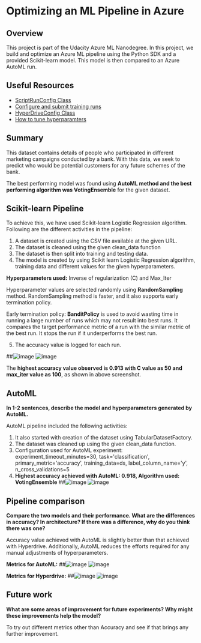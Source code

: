 # Optimizing an ML Pipeline in Azure
## Overview
This project is part of the Udacity Azure ML Nanodegree.
In this project, we build and optimize an Azure ML pipeline using the Python SDK and a provided Scikit-learn model.
This model is then compared to an Azure AutoML run.
## Useful Resources
- [ScriptRunConfig Class](https://docs.microsoft.com/en-us/python/api/azureml-core/azureml.core.scriptrunconfig?view=azure-ml-py)
- [Configure and submit training runs](https://docs.microsoft.com/en-us/azure/machine-learning/how-to-set-up-training-targets)
- [HyperDriveConfig Class](https://docs.microsoft.com/en-us/python/api/azureml-train-core/azureml.train.hyperdrive.hyperdriveconfig?view=azure-ml-py)
- [How to tune hyperparamters](https://docs.microsoft.com/en-us/azure/machine-learning/how-to-tune-hyperparameters)
## Summary
This dataset contains details of people who participated in different marketing campaigns conducted by a bank. With this data, we seek to predict who would be potential customers for any future schemes of the bank.

The best performing model was found using **AutoML method and the best performing algorithm was VotingEnsemble** for the given dataset.
## Scikit-learn Pipeline
To achieve this, we have used Scikit-learn Logistic Regression algorithm. Following are the different activities in the pipeline:
1. A dataset is created using the CSV file available at the given URL. 
2. The dataset is cleaned using the given clean_data function
3. The dataset is then split into training and testing data.
4. The model is created by using Scikit learn Logistic Regression algorithm, training data and different values for the given hyperparameters. 

**Hyperparameters used:**
Inverse of regularization (C) and Max_Iter

Hyperparameter values are selected randomly using **RandomSampling** method. RandomSampling method is faster, and it also supports early termination policy.

Early termination policy: **BanditPolicy** is used to avoid wasting time in running a large number of runs which may not result into best runs. It compares the target performance metric of a run with the similar metric of the best run. It stops the run if it underperforms the best run.

5. The accuracy value is logged for each run.

##![image](https://user-images.githubusercontent.com/109726862/180373614-74626b0f-08fa-4cfd-a12a-93b1354443c8.png)
![image](https://user-images.githubusercontent.com/109726862/180614709-eb735ae5-a497-41b3-9883-e9fa395021ed.png)

The **highest accuracy value observed is 0.913 with C value as 50 and max_iter value as 100**, as shown in above screenshot.

## AutoML
**In 1-2 sentences, describe the model and hyperparameters generated by AutoML.**

AutoML pipeline included the following activities:
1.	It also started with creation of the dataset using TabularDatasetFactory.
2.	The dataset was cleaned up using the given clean_data function.
3.	Configuration used for AutoML experiment:
	experiment_timeout_minutes=30,
    	task='classification',
    	primary_metric='accuracy',
    	training_data=ds,
    	label_column_name='y',
    	n_cross_validations=5
4.	**Highest accuracy achieved with AutoML: 0.918, Algorithm used: VotingEnsemble**
##![image](https://user-images.githubusercontent.com/109726862/180374014-8bdc4bc1-7c3a-4c2d-b815-0419478dfcbf.png)
![image](https://user-images.githubusercontent.com/109726862/180614832-0ba71bc3-866c-4352-8f31-dbca9ff19749.png)
 
## Pipeline comparison
**Compare the two models and their performance. What are the differences in accuracy? In architecture? If there was a difference, why do you think there was one?**

Accuracy value achieved with AutoML is slightly better than that achieved with Hyperdrive. Additionally, AutoML reduces the efforts required for any manual adjustments of hyperparameters.

**Metrics for AutoML:**
##![image](https://user-images.githubusercontent.com/109726862/180374027-f475596c-bc88-418f-9966-5d0aa766abdd.png)
![image](https://user-images.githubusercontent.com/109726862/180614866-da0177d4-98c0-4a2d-a0c7-b0fa290db645.png)

**Metrics for Hyperdrive:**
##![image](https://user-images.githubusercontent.com/109726862/180374039-5d862e1b-f2cd-4c03-9b28-bd675a89b835.png)
![image](https://user-images.githubusercontent.com/109726862/180614729-92fb70ba-7b6f-477b-8366-e3be3473deee.png)
 

## Future work
**What are some areas of improvement for future experiments? Why might these improvements help the model?**

To try out different metrics other than Accuracy and see if that brings any further improvement.




